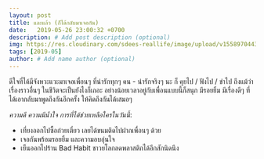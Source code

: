 ```yaml
---
layout: post
title: และแล้ว (ก็ได้กลับมาเจอกัน)
date:   2019-05-26 23:00:32 +0700
description: # Add post description (optional)
img: https://res.cloudinary.com/sdees-reallife/image/upload/v1558970443/line_17253196536746.jpg # Add image post (optional)
tags: [2019-05]
author: # Add name author (optional)
---
```


ดีใจที่ได้มีจังหวะแวะมาเจอเพื่อนๆ ที่น่ารักทุกๆ คน - น่ารักจริงๆ นะ ก็ คุยไป / ฟังไป / ขำไป ถึงแม้ว่าเรื่องราวอื่นๆ ในชีวิตจะเป็นยังไงก็เถอะ อย่างน้อยเวลาอยู่กับเพื่อนแบบนี้ก็สนุก มีรอยยิ้ม มีเรื่องดีๆ ที่ได้เอากลับมาพูดถึงกันอีกครั้ง ให้คิดถึงกันได้เสมอๆ <i class="fa fa-child" style="color:plum"></i>

*ความดี ความมีน้ำใจ การที่ได้ช่วยเหลือใครในวันนี้*:
- เที่ยงออกไปซื้อก๋วยเตี๋ยว เลยได้ขนมติดไปฝากเพื่อนๆ ด้วย
- เจอกันพร้อมรอยยิ้ม และความอบอุ่นใจ
- เย็นออกไปร้าน Bad Habit ชาวยโลกลดพลาสติกได้อีกสักนิดนึง

